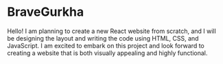 # BraveGurkha
Hello! I am planning to create a new React website from scratch, and I will be designing the layout and writing the code using HTML, CSS, and JavaScript. I am excited to embark on this project and look forward to creating a website that is both visually appealing and highly functional.
